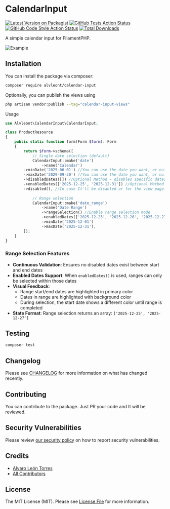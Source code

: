 # CalendarInput

[![Latest Version on Packagist](https://img.shields.io/packagist/v/alvleont/calendar-input.svg?style=flat-square)](https://packagist.org/packages/alvleont/calendar-input)
[![GitHub Tests Action Status](https://img.shields.io/github/actions/workflow/status/alvleont/calendar-input/run-tests.yml?branch=main&label=tests&style=flat-square)](https://github.com/alvleont/calendar-input/actions?query=workflow%3Arun-tests+branch%3Amain)
[![GitHub Code Style Action Status](https://img.shields.io/github/actions/workflow/status/alvleont/calendar-input/fix-php-code-styling.yml?branch=main&label=code%20style&style=flat-square)](https://github.com/alvleont/calendar-input/actions?query=workflow%3A)
[![Total Downloads](https://img.shields.io/packagist/dt/alvleont/calendar-input.svg?style=flat-square)](https://packagist.org/packages/alvleont/calendar-input)

A simple calendar input for FilamentPHP.

![Example](calendar-input_example.png)

## Installation

You can install the package via composer:

```bash
composer require alvleont/calendar-input
```

Optionally, you can publish the views using

```bash
php artisan vendor:publish --tag="calendar-input-views"
```

Usage

```php
use Alvleont\CalendarInput\CalendarInput;

class ProductResource
{
    public static function form(Form $form): Form
    {
        return $form->schema([
            // Single date selection (default)
            CalendarInput::make('date')
                ->name('Calendar')
		->minDate('2025-06-01') //You can use the date you want, or null (optional method)
		->maxDate('2029-09-30') //You can use the date you want, or null (optional method)
		->disabledDates([]) //Optional Method - disables specific dates
		->enabledDates(['2025-12-25', '2025-12-31']) //Optional Method - only enables specific dates (disables all others)
		->disabled(), //In case It'll be disabled or for the view page.
		
            // Range selection
            CalendarInput::make('date_range')
                ->name('Date Range')
                ->rangeSelection() //Enable range selection mode
                ->enabledDates(['2025-12-25', '2025-12-26', '2025-12-27', '2025-12-28']) //Only continuous ranges within these dates are allowed
                ->minDate('2025-12-01')
                ->maxDate('2025-12-31'),
        ]);
    }
}
```

### Range Selection Features

- **Continuous Validation**: Ensures no disabled dates exist between start and end dates
- **Enabled Dates Support**: When `enabledDates()` is used, ranges can only be selected within those dates
- **Visual Feedback**: 
  - Range start/end dates are highlighted in primary color
  - Dates in range are highlighted with background color
  - During selection, the start date shows a different color until range is completed
- **State Format**: Range selection returns an array: `['2025-12-25', '2025-12-27']`

## Testing

```bash
composer test
```

## Changelog

Please see [CHANGELOG](CHANGELOG.md) for more information on what has changed recently.

## Contributing

You can contribute to the package. Just PR your code and It will be reviewed.

## Security Vulnerabilities

Please review [our security policy](../../security/policy) on how to report security vulnerabilities.

## Credits

- [Alvaro León Torres](https://github.com/alvleont)
- [All Contributors](../../contributors)

## License

The MIT License (MIT). Please see [License File](LICENSE.md) for more information.
